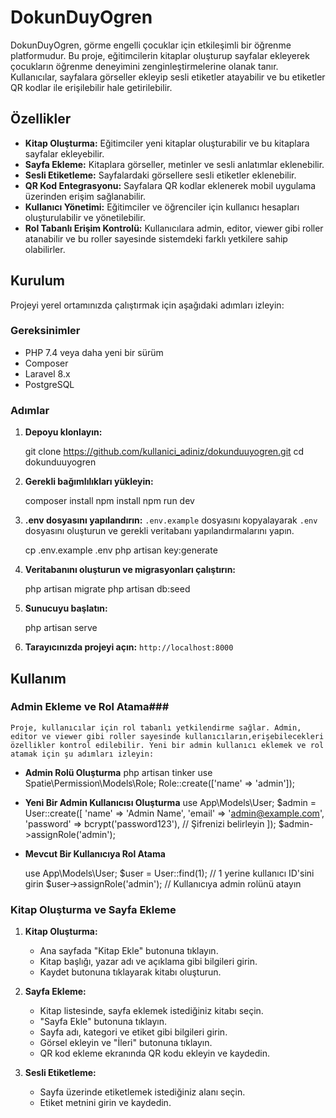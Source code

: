 # DokunDuyOgren

DokunDuyOgren, görme engelli çocuklar için etkileşimli bir öğrenme platformudur. Bu proje, eğitimcilerin kitaplar oluşturup sayfalar ekleyerek çocukların öğrenme deneyimini zenginleştirmelerine olanak tanır. Kullanıcılar, sayfalara görseller ekleyip sesli etiketler atayabilir ve bu etiketler QR kodlar ile erişilebilir hale getirilebilir.

## Özellikler

- **Kitap Oluşturma:** Eğitimciler yeni kitaplar oluşturabilir ve bu kitaplara sayfalar ekleyebilir.
- **Sayfa Ekleme:** Kitaplara görseller, metinler ve sesli anlatımlar eklenebilir.
- **Sesli Etiketleme:** Sayfalardaki görsellere sesli etiketler eklenebilir.
- **QR Kod Entegrasyonu:** Sayfalara QR kodlar eklenerek mobil uygulama üzerinden erişim sağlanabilir.
- **Kullanıcı Yönetimi:** Eğitimciler ve öğrenciler için kullanıcı hesapları oluşturulabilir ve yönetilebilir.
- **Rol Tabanlı Erişim Kontrolü:** Kullanıcılara admin, editor, viewer gibi roller atanabilir ve bu roller sayesinde sistemdeki farklı yetkilere sahip olabilirler.


## Kurulum

Projeyi yerel ortamınızda çalıştırmak için aşağıdaki adımları izleyin:

### Gereksinimler

- PHP 7.4 veya daha yeni bir sürüm
- Composer
- Laravel 8.x
- PostgreSQL

### Adımlar

1. **Depoyu klonlayın:**

    git clone https://github.com/kullanici_adiniz/dokunduuyogren.git
    cd dokunduuyogren


2. **Gerekli bağımlılıkları yükleyin:**

    composer install
    npm install
    npm run dev


3. **.env dosyasını yapılandırın:**
    `.env.example` dosyasını kopyalayarak `.env` dosyasını oluşturun ve gerekli veritabanı yapılandırmalarını yapın.

    cp .env.example .env
    php artisan key:generate


4. **Veritabanını oluşturun ve migrasyonları çalıştırın:**

    php artisan migrate
    php artisan db:seed


5. **Sunucuyu başlatın:**

    php artisan serve


6. **Tarayıcınızda projeyi açın:**
    `http://localhost:8000`

## Kullanım

### Admin Ekleme ve Rol Atama### 
    Proje, kullanıcılar için rol tabanlı yetkilendirme sağlar. Admin, editor ve viewer gibi roller sayesinde kullanıcıların,erişebilecekleri özellikler kontrol edilebilir. Yeni bir admin kullanıcı eklemek ve rol atamak için şu adımları izleyin:
    
- **Admin Rolü Oluşturma**
    php artisan tinker
    use Spatie\Permission\Models\Role;
    Role::create(['name' => 'admin']);

- **Yeni Bir Admin Kullanıcısı Oluşturma**
    use App\Models\User;
    $admin = User::create([
        'name' => 'Admin Name',
        'email' => 'admin@example.com',
        'password' => bcrypt('password123'), // Şifrenizi belirleyin
    ]);
    $admin->assignRole('admin');

- **Mevcut Bir Kullanıcıya Rol Atama**

    use App\Models\User;
    $user = User::find(1); // 1 yerine kullanıcı ID'sini girin
    $user->assignRole('admin'); // Kullanıcıya admin rolünü atayın


### Kitap Oluşturma ve Sayfa Ekleme
1. **Kitap Oluşturma:**
    - Ana sayfada "Kitap Ekle" butonuna tıklayın.
    - Kitap başlığı, yazar adı ve açıklama gibi bilgileri girin.
    - Kaydet butonuna tıklayarak kitabı oluşturun.

2. **Sayfa Ekleme:**
    - Kitap listesinde, sayfa eklemek istediğiniz kitabı seçin.
    - "Sayfa Ekle" butonuna tıklayın.
    - Sayfa adı, kategori ve etiket gibi bilgileri girin.
    - Görsel ekleyin ve "İleri" butonuna tıklayın.
    - QR kod ekleme ekranında QR kodu ekleyin ve kaydedin.

3. **Sesli Etiketleme:**
    - Sayfa üzerinde etiketlemek istediğiniz alanı seçin.
    - Etiket metnini girin ve kaydedin.



